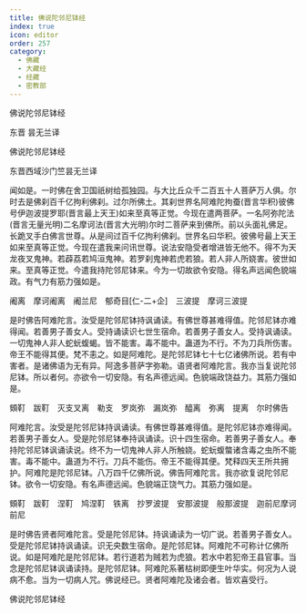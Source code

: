 ```yaml
---
title: 佛说陀邻尼钵经
index: true
icon: editor
order: 257
category:
  - 佛藏
  - 大藏经
  - 经藏
  - 密教部
---
```


  佛说陀邻尼钵经  

东晋 昙无兰译  

佛说陀邻尼钵经  

东晋西域沙门竺昙无兰译  

闻如是。一时佛在舍卫国祇树给孤独园。与大比丘众千二百五十人菩萨万人俱。尔时去是佛刹百千亿拘利佛刹。过尔所佛土。其刹世界名阿难陀拘蚕(晋言华积)彼佛号伊迦波提罗耶(晋言最上天王)如来至真等正觉。今现在遣两菩萨。一名阿弥陀法(晋言无量光明)二名摩诃法(晋言大光明)尔时二菩萨来到佛所。前以头面礼佛足。长跪叉手白佛言世尊。从是间过百千亿拘利佛刹。世界名曰华积。彼佛号最上天王如来至真等正觉。今现在遣我来问讯世尊。说法安隐受者增进皆无他不。得不为天龙夜叉鬼神。若薜荔若鸠洹鬼神。若罗刹鬼神若虎若狼。若人非人所娆害。彼世如来。至真等正觉。今遣我持陀邻尼钵来。今为一切故欲令安隐。得名声远闻色貌端政。有气力有筋力强如是。  

阇离　摩诃阇离　阇兰尼　郁奇目[仁-二+企]　三波提　摩诃三波提  

是时佛告阿难陀言。汝受是陀邻尼钵持讽诵读。有佛世尊甚难得值。陀邻尼钵亦难得闻。若善男子善女人。受持诵读识七世生宿命。若善男子善女人。受持讽诵读。一切鬼神人非人蛇蚖蝮蝎。皆不能害。毒不能中。蛊道为不行。不为刀兵所伤害。帝王不能得其便。梵不恚之。如是阿难陀。是陀邻尼钵七十七亿诸佛所说。若有中害者。是诸佛语为无有异。阿逸多菩萨字弥勒。语贤者阿难陀言。我亦当复说陀邻尼钵。所以者何。亦欲令一切安隐。有名声德远闻。色貌端政饶益力。其筋力强如是。  

頞靪　跋靪　灭支叉离　勒支　罗岚弥　漏岚弥　醯离　弥离　提离　尔时佛告  

阿难陀言。汝受是陀邻尼钵持讽诵读。有佛世尊甚难得值。是陀邻尼钵亦难得闻。若善男子善女人。受是陀邻尼钵奉持讽诵读。识十四生宿命。若善男子善女人。奉持陀邻尼钵讽诵读说。终不为一切鬼神人非人所触娆。蛇蚖蝮螫诸含毒之虫所不能害。毒不能中。蛊道为不行。刀兵不能伤。帝王不能得其便。梵释四天王所共拥护。阿难陀是陀邻尼钵。八万四千亿佛所说。佛告阿难陀言。我亦欲复说陀邻尼钵。欲令一切安隐。有名声德远闻。色貌端正饶气力。其筋力强如是。  

頞靪　跋靪　涅靪　鸠涅靪　铁离　抄罗波提　安那波提　般那波提　迦前尼摩诃前尼  

是时佛告贤者阿难陀言。受是陀邻尼钵。持讽诵读为一切广说。若善男子善女人。受是陀邻尼钵持讽诵读。识无央数生宿命。是陀邻尼钵。阿难陀不可称计亿佛所说。如是阿难陀是陀邻尼钵。若行道若为贼若为虎狼。若水中若犯帝王县官事。当念是陀邻尼钵讽诵读持。是陀邻尼钵。阿难陀系著枯树即便生叶华实。何况为人说病不愈。当为一切病人咒。佛说经已。贤者阿难陀及诸会者。皆欢喜受行。  

佛说陀邻尼钵经  
